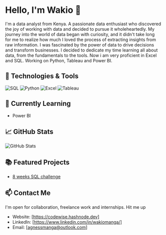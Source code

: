 # Hello, I'm Wakio 👋

I'm a data analyst from Kenya. A passionate data enthusiast who discovered the joy of working with data
and decided to pursue it wholeheartedly. My journey into the world of data began with curiosity,
and it didn't take long for me to realize how much I loved the process of extracting insights from raw information.
I was fascinated by the power of data to drive decisions and transform businesses. I decided to dedicate my time learning all about data,
from the fundamentals to the tools. Now i am very proficient in Excel and SQL. Working on Python, Tableau and Power BI.

## 🔧 Technologies & Tools

![SQL](https://img.shields.io/badge/SQL-3776AB?style=flat-square&logo=postgresql&logoColor=white)
![Python](https://img.shields.io/badge/Python-3776AB?style=flat-square&logo=python&logoColor=white)
![Excel](https://img.shields.io/badge/Excel-217346?style=flat-square&logo=microsoft-excel&logoColor=white)
![Tableau](https://img.shields.io/badge/Tableau-E97627?style=flat-square&logo=tableau&logoColor=white)

<!-- Add more technologies you know -->

## 🌱 Currently Learning

- Power BI

## 📈 GitHub Stats

![GitHub Stats](https://github-readme-stats.vercel.app/api?username=WAKIOM&show_icons=true&hide_title=true&hide=issues&count_private=true&hide_border=true&hide_rank=true)

## 📚 Featured Projects

- [8 weeks SQL challenge](https://github.com/WAKIOM/8weeksSQLchalllenge]/[PROJECT_1])

<!-- Add more featured projects -->

## 📫 Contact Me
I'm open for collaboration, freelance work and internships. Hit me up

- Website: [https://codewise.hashnode.dev]
- LinkedIn: [https://www.linkedin.com/in/wakiomanga/]
- Email: [agnessmanga@outlook.com]


<!---
WAKIOM/WAKIOM is a ✨ special ✨ repository because its `README.md` (this file) appears on your GitHub profile.
You can click the Preview link to take a look at your changes.
--->
